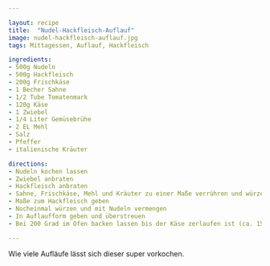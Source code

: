 ```yaml
---

layout: recipe
title:  "Nudel-Hackfleisch-Auflauf"
image: nudel-hackfleisch-auflauf.jpg
tags: Mittagessen, Auflauf, Hackfleisch

ingredients:
- 500g Nudeln
- 500g Hackfleisch
- 200g Frischkäse
- 1 Becher Sahne
- 1/2 Tube Tomatenmark
- 120g Käse
- 1 Zwiebel
- 1/4 Liter Gemüsebrühe
- 2 EL Mehl
- Salz
- Pfeffer
- italienische Kräuter

directions:
- Nudeln kochen lassen 
- Zwiebel anbraten
- Hackfleisch anbraten
- Sahne, Frischkäse, Mehl und Kräuter zu einer Maße verrühren und würzen
- Maße zum Hackfleisch geben
- Nocheinmal würzen und mit Nudeln vermengen
- In Auflaufform geben und überstreuen
- Bei 200 Grad im Ofen backen lassen bis der Käse zerlaufen ist (ca. 15-20 Minuten)

---
```


Wie viele Aufläufe lässt sich dieser super vorkochen.

